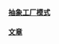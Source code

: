 #### [抽象工厂模式](http://designpatternsphp.readthedocs.org/en/latest/Creational/AbstractFactory/README.html)
#### [文章](http://angusty.com/2015/01/11/design-patterns-of-php.html#title162)